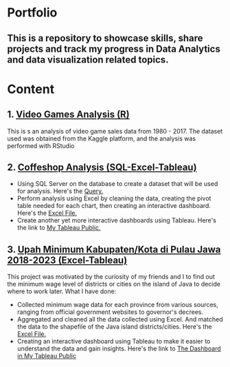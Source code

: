 # Portfolio
## This is a repository to showcase skills, share projects and track my progress in Data Analytics and data visualization related topics.

# Content
## 1. <a href="https://github.com/alfaradi/portfolio/blob/main/Video_games_analysis_R/video-game-sales-analysis.ipynb"> Video Games Analysis (R) </a>
This is s an analysis of video game sales data from 1980 - 2017. The dataset used was obtained from the Kaggle platform, and the analysis was performed with RStudio

## 2. <a href="https://github.com/alfaradi/portfolio/tree/main/Coffeshop_analysis_SQL-Excel-Tableau"> Coffeshop Analysis (SQL-Excel-Tableau) </a>
- Using SQL Server on the database to create a dataset that will be used for analysis. Here's the <a href="https://github.com/alfaradi/portfolio/blob/main/Coffeshop_analysis_SQL-Excel-Tableau/SQL_Query1_coffe_shop.sql"> Query. </a>
- Perform analysis using Excel by cleaning the data, creating the pivot table needed for each chart, then creating an interactive dashboard. Here's the <a href="https://github.com/alfaradi/portfolio/blob/main/Coffeshop_analysis_SQL-Excel-Tableau/Coffe_shop_analysis_Excel.xlsx"> Excel File. </a>
- Create another yet more interactive dashboards using Tableau. Here's the link to <a href="https://public.tableau.com/app/profile/alfaradi.krisna.ocsyta/viz/Coffeshop_Dashboard/MainDashboard"> My Tableau Public. </a>

## 3. <a href="https://public.tableau.com/app/profile/alfaradi.krisna.ocsyta/viz/UpahMinimumKabupatenKotadiPulauJawa2018-2023/Dashboard1"> Upah Minimum Kabupaten/Kota di Pulau Jawa 2018-2023 (Excel-Tableau) </a>
This project was motivated by the curiosity of my friends and I to find out the minimum wage level of districts or cities on the island of Java to decide where to work later.
What I have done:
- Collected minimum wage data for each province from various sources, ranging from official government websites to governor's decrees.
- Aggregated and cleaned all the data collected using Excel. And matched the data to the shapefile of the Java island districts/cities. Here's the <a href="https://github.com/alfaradi/portfolio/blob/main/UMK_Pulau_Jawa_Excel-Tableau/UMK_Pulau_Jawa_Dataset.xlsx"> Excel File. </a>
- Creating an interactive dashboard using Tableau to make it easier to understand the data and gain insights. Here's the link to  <a href="https://public.tableau.com/app/profile/alfaradi.krisna.ocsyta/viz/UpahMinimumKabupatenKotadiPulauJawa2018-2023/Dashboard1"> The Dashboard in My Tableau Public </a>
